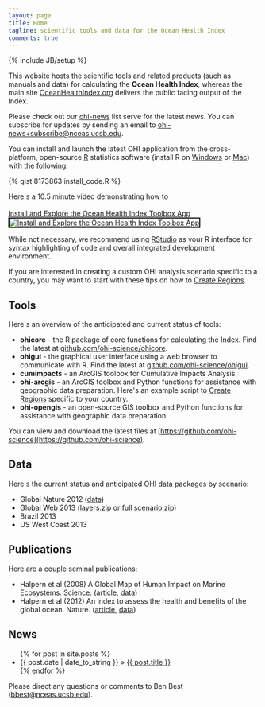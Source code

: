 ```yaml
---
layout: page
title: Home
tagline: scientific tools and data for the Ocean Health Index
comments: true
---
```

{% include JB/setup %}

This website hosts the scientific tools and related products (such as manuals and data) for calculating the **Ocean Health Index**, whereas the main site [OceanHealthIndex.org](http://oceanhealthindex.org) delivers the public facing output of the Index.

Please check out our [ohi-news](http://groups.google.com/a/nceas.ucsb.edu/group/ohi-news) list serve for the latest news. You can subscribe for updates by sending an email to [ohi-news+subscribe@nceas.ucsb.edu](mailto:ohi-news+subscribe@nceas.ucsb.edu).

You can install and launch the latest OHI application from the cross-platform, open-source [R](http://www.r-project.org) statistics software (install R on [Windows](http://cran.rstudio.com/bin/windows/base/) or [Mac](http://cran.rstudio.com/bin/macosx/)) with the following:

{% gist 8173863 install_code.R %}

Here's a 10.5 minute video demonstrating how to<br>
<a href="http://www.youtube.com/watch?feature=player_embedded&amp;v=v8Dtke2y2uE" target="_blank">  
Install and Explore the Ocean Health Index Toolbox App<br>
<img src="http://img.youtube.com/vi/v8Dtke2y2uE/mqdefault.jpg" 
alt="Install and Explore the Ocean Health Index Toolbox App" border="2"/></a>

While not necessary, we recommend using [RStudio](http://www.rstudio.com/ide/) as your R interface for syntax highlighting of code and overall integrated development environment.

If you are interested in creating a custom OHI analysis scenario specific to a country, you may want to start with these tips on how to [Create Regions](/pages/create_regions.html).

## Tools
Here's an overview of the anticipated and current status of tools:
* **ohicore** - the R package of core functions for calculating the Index. Find the latest at [github.com/ohi-science/ohicore](http://github.com/ohi-science/ohicore).
* **ohigui** - the graphical user interface using a web browser to communicate with R. Find the latest at [github.com/ohi-science/ohigui](http://github.com/ohi-science/ohigui).
* **cumimpacts** - an ArcGIS toolbox for Cumulative Impacts Analysis.
* **ohi-arcgis** - an ArcGIS toolbox and Python functions for assistance with geographic data preparation. Here's an example script to [Create Regions](/pages/create_regions.html) specific to your country.
* **ohi-opengis** - an open-source GIS toolbox and Python functions for assistance with geographic data preparation.

You can view and download the latest files at [https://github.com/ohi-science](https://github.com/ohi-science).

## Data
Here's the current status and anticipated OHI data packages by scenario:
* Global Nature 2012 ([data](ftp://ohi.nceas.ucsb.edu/pub/data/2012/layers.html))
* Global Web 2013 ([layers.zip](http://github.com/OHI-Science/ohicore/raw/master/inst/extdata/layers.Global2013.www2013.zip) or full [scenario.zip](http://github.com/OHI-Science/ohicore/raw/master/inst/extdata/scenario.Global2013.www2013.zip))
* Brazil 2013
* US West Coast 2013

## Publications
Here are a couple seminal publications:
* Halpern et al (2008) A Global Map of Human Impact on Marine Ecosystems. Science. ([article](http://www.sciencemag.org/content/319/5865/948.abstract), [data](http://www.nceas.ucsb.edu/globalmarine))
* Halpern et al (2012) An index to assess the health and benefits of the global ocean. Nature. ([article](http://www.nature.com/nature/journal/v488/n7413/full/nature11397.html), [data](ftp://ohi.nceas.ucsb.edu/pub/data/2012/layers.html))

## News
<ul class="posts">
  {% for post in site.posts %}
    <li><span>{{ post.date | date_to_string }}</span> &raquo; <a href="{{ BASE_PATH }}{{ post.url }}">{{ post.title }}</a></li>
  {% endfor %}
</ul>

Please direct any questions or comments to Ben Best ([bbest@nceas.ucsb.edu](mailto:bbest@nceas.ucsb.edu)).
